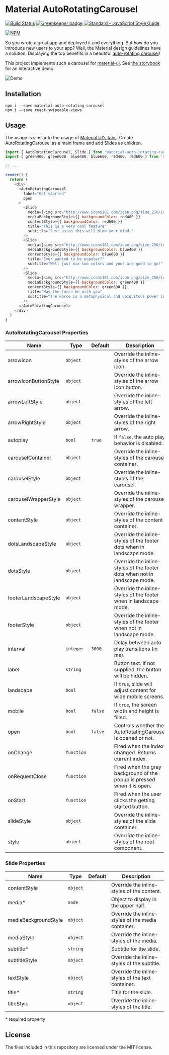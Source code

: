 # Material AutoRotatingCarousel

[![Build Status](https://travis-ci.org/TeamWertarbyte/material-auto-rotating-carousel.svg?branch=master)](https://travis-ci.org/TeamWertarbyte/material-auto-rotating-carousel)
[![Greenkeeper badge](https://badges.greenkeeper.io/TeamWertarbyte/material-auto-rotating-carousel.svg)](https://greenkeeper.io/)
[![Standard - JavaScript Style Guide](https://img.shields.io/badge/code_style-standard-brightgreen.svg)](https://standardjs.com)

[![NPM](https://nodei.co/npm/material-auto-rotating-carousel.png?downloads=true&stars=true)](https://nodei.co/npm/material-auto-rotating-carousel/)

So you wrote a great app and deployed it and everything. But how do you introduce new users to your app? Well, the Material design guidelines have a solution: Displaying the top benefits in a beautiful [auto-rotating carousel](https://material.google.com/growth-communications/onboarding.html#onboarding-top-user-benefits)!

This project implements such a carousel for [material-ui](https://material-ui.com). See [the storybook](https://teamwertarbyte.github.io/material-auto-rotating-carousel) for an interactive demo.

![Demo](demo.gif)

## Installation
```shell
npm i --save material-auto-rotating-carousel
npm i --save react-swipeable-views
```

## Usage

The usage is similar to the usage of [Material UI's tabs](http://www.material-ui.com/#/components/tabs).
Create AutoRotatingCarousel as a main frame and add Slides as children.

```js
import { AutoRotatingCarousel, Slide } from 'material-auto-rotating-carousel'
import { green400, green600, blue400, blue600, red400, red600 } from 'material-ui/styles/colors'

// ...

render() {
  return (
    <div>
      <AutoRotatingCarousel
        label="Get started"
        open
      >
        <Slide
          media={<img src="http://www.icons101.com/icon_png/size_256/id_79394/youtube.png" />}
          mediaBackgroundStyle={{ backgroundColor: red400 }}
          contentStyle={{ backgroundColor: red600 }}
          title="This is a very cool feature"
          subtitle="Just using this will blow your mind."
        />
        <Slide
          media={<img src="http://www.icons101.com/icon_png/size_256/id_80975/GoogleInbox.png" />}
          mediaBackgroundStyle={{ backgroundColor: blue400 }}
          contentStyle={{ backgroundColor: blue600 }}
          title="Ever wanted to be popular?"
          subtitle="Well just mix two colors and your are good to go!"
        />
        <Slide
          media={<img src="http://www.icons101.com/icon_png/size_256/id_76704/Google_Settings.png" />}
          mediaBackgroundStyle={{ backgroundColor: green400 }}
          contentStyle={{ backgroundColor: green600 }}
          title="May the force be with you"
          subtitle="The Force is a metaphysical and ubiquitous power in the Star Wars universe."
        />
      </AutoRotatingCarousel>
    </div>
  )
}
```

### AutoRotatingCarousel Properties

|Name                 |Type        |Default     |Description
|---------------------|------------|------------|--------------------------------
|arrowIcon            | `object`   |            | Override the inline-styles of the arrow icon.
|arrowIconButtonStyle | `object`   |            | Override the inline-styles of the arrow icon button.
|arrowLeftStyle       | `object`   |            | Override the inline-styles of the left arrow.
|arrowRightStyle      | `object`   |            | Override the inline-styles of the right arrow.
|autoplay             | `bool`     | `true`     | If `false`, the auto play behavior is disabled.
|carouselContainer    | `object`   |            | Override the inline-styles of the carousel container.
|carouselStyle        | `object`   |            | Override the inline-styles of the carousel.
|carouselWrapperStyle | `object`   |            | Override the inline-styles of the carousel wrapper.
|contentStyle         | `object`   |            | Override the inline-styles of the content container.
|dotsLandscapeStyle   | `object`   |            | Override the inline-styles of the footer dots when in landscape mode.
|dotsStyle            | `object`   |            | Override the inline-styles of the footer dots when not in landscape mode.
|footerLandscapeStyle | `object`   |            | Override the inline-styles of the footer when in landscape mode.
|footerStyle          | `object`   |            | Override the inline-styles of the footer when not in landscape mode.
|interval             | `integer`  | `3000`     | Delay between auto play transitions (in ms).
|label                | `string`   |            | Button text. If not supplied, the button will be hidden.
|landscape            | `bool`     |            | If `true`, slide will adjust content for wide mobile screens.
|mobile               | `bool`     | `false`    | If `true`, the screen width and height is filled.
|open                 | `bool`     | `false`    | Controls whether the AutoRotatingCarousel is opened or not.
|onChange             | `function` |            | Fired when the index changed. Returns current index.
|onRequestClose       | `function` |            | Fired when the gray background of the popup is pressed when it is open.
|onStart              | `function` |            | Fired when the user clicks the getting started button.
|slideStyle           | `object`   |            | Override the inline-styles of the slide container.
|style                | `object`   |            | Override the inline-styles of the root component.


### Slide Properties

|Name                   |Type       |Default      |Description
|-----------------------|-----------|-------------|--------------------------------
|contentStyle           | `object`  |             | Override the inline-styles of the content.
|media*                 | `node`    |             | Object to display in the upper half.
|mediaBackgroundStyle   | `object`  |             | Override the inline-styles of the media container.
|mediaStyle             | `object`  |             | Override the inline-styles of the media.
|subtitle*              | `string`  |             | Subtitle for the slide.
|subtitleStyle          | `object`  |             | Override the inline-styles of the subtitle.
|textStyle              | `object`  |             | Override the inline-styles of the text container.
|title*                 | `string`  |             | Title for the slide.
|titleStyle             | `object`  |             | Override the inline-styles of the title.

\* required property

## License

The files included in this repository are licensed under the MIT license.
